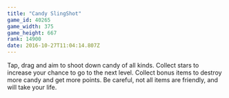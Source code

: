 ```yaml
---
title: "Candy SlingShot"
game_id: 40265
game_width: 375
game_height: 667
rank: 14900
date: 2016-10-27T11:04:14.807Z
---
```

Tap, drag and aim to shoot down candy of all kinds. Collect stars to increase your chance to go to the next level. Collect bonus items to destroy more candy and get more points. Be careful, not all items are friendly, and will take your life.